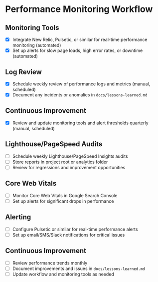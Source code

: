 # Performance Monitoring Workflow

## Monitoring Tools
- [x] Integrate New Relic, Pulsetic, or similar for real-time performance monitoring (automated)
- [x] Set up alerts for slow page loads, high error rates, or downtime (automated)

## Log Review
- [x] Schedule weekly review of performance logs and metrics (manual, scheduled)
- [x] Document any incidents or anomalies in `docs/lessons-learned.md`

## Continuous Improvement
- [x] Review and update monitoring tools and alert thresholds quarterly (manual, scheduled)

## Lighthouse/PageSpeed Audits
- [ ] Schedule weekly Lighthouse/PageSpeed Insights audits
- [ ] Store reports in project root or analytics folder
- [ ] Review for regressions and improvement opportunities

## Core Web Vitals
- [ ] Monitor Core Web Vitals in Google Search Console
- [ ] Set up alerts for significant drops in performance

## Alerting
- [ ] Configure Pulsetic or similar for real-time performance alerts
- [ ] Set up email/SMS/Slack notifications for critical issues

## Continuous Improvement
- [ ] Review performance trends monthly
- [ ] Document improvements and issues in `docs/lessons-learned.md`
- [ ] Update workflow and monitoring tools as needed 